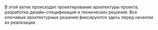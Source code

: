 В этой ветке происходит проектирование архитектуры проекта, разработка дизайн-спецификаций и технических решений. Все ключевые архитектурные решения фиксируются здесь перед началом их реализации.